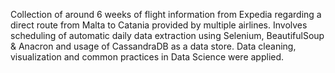 Collection of around 6 weeks of flight information from Expedia regarding a direct route from Malta to Catania provided by multiple airlines. Involves scheduling of automatic daily data extraction using Selenium, BeautifulSoup & Anacron and usage of CassandraDB as a data store. Data cleaning, visualization and common practices in Data Science were applied.
